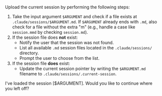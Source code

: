 Upload the current session by performing the following steps:

1. Take the input argument `$ARGUMENT` and check if a file exists at `.claude/sessions/$ARGUMENT.md`. If `$ARGUMENT` already ends with `.md`, also check for a file without the extra "m" (e.g., handle a case like `session.mmd` by checking `session.md`).
2. If the session file does **not** exist:
   - Notify the user that the session was not found.
   - List all available `.md` session files located in the `.claude/sessions/` directory.
   - Prompt the user to choose from the list.
3. If the session file **does** exist:
   - Update the current session pointer by writing the `$ARGUMENT.md` filename to `.claude/sessions/.current-session`.

I've loaded the session [$ARGUMENT]. Would you like to continue where you left off?
